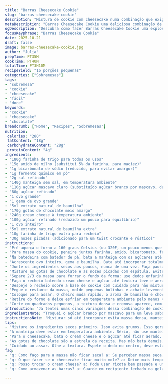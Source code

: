 ```yaml
---
title: "Barras Cheesecake Cookie"
slug: "barras-cheesecake-cookie"
description: "Mistura de cookie com cheesecake numa combinação que exige atenção ao ponto das texturas. Massa de cookie crocante nas bordas e cremação cremosa do queijo no centro, com as gotas de chocolate derretendo e lembrando sobremesas de infância. O segredo é perceber quando a camada de cheesecake está firme mas ainda úmida — aí é hora de tirar do forno pra garantir barras que não quebram nem murcham depois. Fácil de fazer, complicado resistir."
metaDescription: "Barras Cheesecake Cookie uma deliciosa combinação de cookie e cheesecake que vai te levar às lembranças da infância."
ogDescription: "Descubra como fazer Barras Cheesecake Cookie uma explosão de sabores, perfeita para suas reuniões."
focusKeyphrase: "Barras Cheesecake Cookie"
date: 2025-10-21
draft: false
image: barras-cheesecake-cookie.jpg
author: "Julia"
prepTime: PT35M
cookTime: PT40M
totalTime: PT3H10M
recipeYield: "16 porções pequenas"
categories: ["Sobremesas"]
tags:
- "sobremesa"
- "cookie"
- "cheesecake"
- "fácil"
- "doce"
keywords:
- "cookie"
- "cheesecake"
- "chocolate"
breadcrumb: ["Home", "Recipes", "Sobremesas"]
nutrition: 
 calories: "280"
 fatContent: "18g"
 carbohydrateContent: "28g"
 proteinContent: "4g"
ingredients:
- "180g farinha de trigo para todos os usos"
- "15g amido de milho (substitui 5% da farinha, para maciez)"
- "1g bicarbonato de sódio (reduzido, para evitar amargor)"
- "1g fermento químico em pó"
- "2g sal refinado"
- "140g manteiga sem sal, em temperatura ambiente"
- "110g açúcar mascavo claro (substituído açúcar branco por mascavo, dá um toque caramelizado)"
- "80g açúcar refinado"
- "1 ovo grande"
- "1 gema de ovo grande"
- "5ml extrato natural de baunilha"
- "170g gotas de chocolate meio amargo"
- "240g cream cheese à temperatura ambiente"
- "100g açúcar refinado (reduzido um pouco para equilíbrio)"
- "1 ovo inteiro"
- "5ml extrato natural de baunilha extra"
- "10g farinha de trigo extra para recheio"
- "30g nozes picadas (adicionado para um twist crocante e rústico)"
instructions:
- "Pré-aqueça o forno a 160 graus Celsius (ou 320F, um pouco menos que o convencional para evitar queimei as bordas enquanto o centro assa). Unte uma forma quadrada de 20x20 cm ou forre com papel manteiga, deixando sobra nas bordas para facilitar desenformar - isso salva a vida no acabamento."
- "Para massa do cookie, peneire juntos farinha, amido, bicarbonato, fermento químico e sal, misturando bem para evitar bolinhas. Esse preparo seco garante textura delicada e uniformidade."
- "Na batedeira com batedor de pá, bata a manteiga com os açúcares até ficar clara e fofa. Essa etapa pode parecer simples, mas é fundamental para dar leveza. Tempo médio: 3 minutos em velocidade média-alta, escute o som da batedeira mudar para um ronco leve e constante."
- "Acrescente ovo inteiro, gema e baunilha. Bata até incorporar totalmente, evitando bater demais pra não criar um creme oleoso."
- "Junte os ingredientes secos aos poucos, nunca de uma vez. Faça pausas para raspar as laterais, garantindo mistura homogênea e massa maleável. Se perceber massa muito seca, um pingo de leite pode ajudar, mas não exagere."
- "Misture as gotas de chocolate e as nozes picadas com espátula. Evite bater demais nesse ponto para não aquecer a massa e derreter o chocolate antes da hora."
- "Separe 2/3 da massa para forrar o fundo da forma: use dedos enfarinhados para apertar sem quebrar a massa. Deve ficar uniforme, ligeiramente compactada, mas não como uma bolacha dura. Se estiver difícil de moldar, deixe a massa 10 minutos fora da geladeira para amolecer."
- "Faça o recheio batendo cream cheese e açúcar até textura leve e aerada com batedor de mão ou elétrico - cuidado para não bater demais para não ficar líquido. Junte ovo, baunilha e farinha, misture até homogeneidade, sem grumos."
- "Despeje o recheio sobre a base de cookie com cuidado para não misturar as camadas. Use uma espátula para nivelar, ficando uma camada uniforme, não muito fina para não rachar depois."
- "Pegue o restante da massa, molde pequenas bolinhas e achate levemente. Distribua por cima do recheio, cobrindo quase tudo mas deixando alguns espaços abertos. Aqui o jogo visual: as curvas e texturas vão aparecer depois de assadas."
- "Coloque para assar. O cheiro muda rápido, o aroma de baunilha e chocolate começa suave, tornando-se mais intenso depois de 25 minutos. O ideal é deixar por aproximadamente 38 minutos, mas fique atento na firmeza da camada central do cheesecake: toque com o dedo suavemente, ela deve estar firme ao toque mas com leve movimento. Se estiver mole demais, deixa mais 5 minutos. Evite dourar demais o topo para não informar ressecamento."
- "Retire do forno e deixe esfriar em temperatura ambiente pelo menos 45 minutos, isso ajuda a barra firmar e facilitar o corte. Se estiver com pressa, refrigere por 2 horas, garante cortes limpos e menos bagunçados."
- "Corte em quadrados pequenos, a textura densa e cremosa aparece, com o contraste da massa crocante e pedaços de nozes. Armazene em recipiente fechado na geladeira, dura até 5 dias, mas vai sumir antes disso."
introduction: "Já tentei umas cinco variações dessa combinação de cookie e cheesecake — resultado ora muito doce, ora massa seca e recheio murcho. Descobri que acertar a temperatura do forno e a proporção do recheio faz toda diferença. Não é técnica de confeiteiro, é olho no forno, toque na massa, controle do tempo. O cheiro que invade a casa já vale o esforço, aquele abraço de chocolate quente com textura cremosa no centro e a crocância das bordas faz essa receita ser queridinha nas reuniões."
ingredientsNote: "Troquei o açúcar branco por mascavo para um leve sabor caramelo queimado, faz outra camada gustativa. O amido de milho ajuda a manter a massinha macia; bicarbonato em pouca quantidade evita amargor, fermento dá o pulo pra leveza. Nozes picadas acrescentam crocância e quebram o padrão, mas pode usar castanhas do Brasil, amendoim ou até coco ralado. Cream cheese à temperatura ambiente evita grumos no recheio — se não tiver, pode trocar por ricota cremosa bem passada na peneira e um pouco de cream fraiche ou iogurte grego, funciona, mas muda textura. Manteiga tem que ser sem sal para controlar sódio, ingrediente fundamental aqui."
instructionsNote: "Misturar só até incorporar evita massa densa, manteiga em temperatura ideal ajuda na textura leve e é crucial controlar o ponto do recheio: não deixe liquidificar nem endurecer demais—perceba pelas bordas que começam firmar e o centro que ainda balança levemente. Uso sempre detector de aroma e som – se cheirar queimado, abaixe o forno e cubra com papel alumínio. O segredo também é esperar esfriar antes de cortar, que nem bolo de sorvete, senão desmancha tudo. Não enfarinhe a forma — o ideal é usar papel manteiga para descolar fácil, evitando barra quebrada. Para agilizar, cochilei meus dedos no processo, dando intervalo entre as etapas para massa não superaquecer e para os elementos secarem na medida certa."
tips:
- "Misture os ingredientes secos primeiro. Isso evita grumos. Isso geralmente significa farinha, amido, bicarbonato, fermento e sal. Não ache que vai ser rápido. Cada detalhe importa na textura final. Evite a pressa."
- "A manteiga deve estar em temperatura ambiente. Sério, não use manteiga gelada. Isso impede a mistura ficar leve. O processo de bater é crucial. Olhe para a leveza, deve ficar clara. Como nuvem."
- "Para o cheesecake, bata o cream cheese e o açúcar até ficar aerado. Se ficar líquido, não vai dar certo. Coloque todos os ingredientes com calma. Junte ovo e baunilha, mexa com delicadeza. Misturando aqui faz toda a diferença."
- "As gotas de chocolate são a estrela da receita. Mas não bata demais, senão derrete. Misture com a espátula para ficar bem distribuído. Isso garante que cada pedaço tenha chocolate. O contraste é uma parte fundamental."
- "Cuidado ao assar. Olhe a textura. Espete o dedo no centro, deve estar firme mas com movimento sutil. Se afundar muito, deixe no forno. Mas não dorar muito. Acompanhe os cheiros, eles falam muito do que está acontecendo."
faq:
- "q: Como faço para a massa não ficar seca? a: Se perceber massa seca, adicione um pingo de leite. Mas não exagere. A umidade é essencial. Mas se estiver perfeita, cuidado para não estragar."
- "q: O que fazer se o cheesecake ficar muito mole? a: Deixe mais tempo no forno, mas fique de olho. Não quer que queime. 5 minutos a mais pode resolver. Mas não deixe de olhar."
- "q: Posso trocar o cream cheese? a: Pode usar ricota bem passada e um pouco de iogurte grego. Fica diferente, mas ainda gostoso. Textura pode mudar. A mistura pode ser crucial aqui."
- "q: Como armazenar as barras? a: Guarde em recipiente fechado na geladeira. Dura uns 5 dias assim. Mas a verdade é que elas somem rápido. Você pode também congelar. Para durar mais."

---
```


